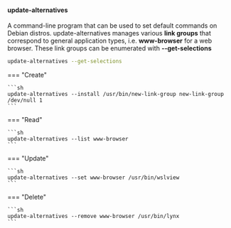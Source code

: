 #### update-alternatives

A command-line program that can be used to set default commands on Debian distros.
update-alternatives manages various **link groups** that correspond to general application types, i.e. **www-browser** for a web browser.
These link groups can be enumerated with **--get-selections**

```sh
update-alternatives --get-selections
```

=== "Create"

    ```sh
    update-alternatives --install /usr/bin/new-link-group new-link-group /dev/null 1
    ```

=== "Read"

    ```sh
    update-alternatives --list www-browser
    ```

=== "Update"

    ```sh
    update-alternatives --set www-browser /usr/bin/wslview
    ```

=== "Delete"

    ```sh
    update-alternatives --remove www-browser /usr/bin/lynx
    ```
